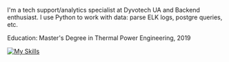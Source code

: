 I'm a tech support/analytics specialist at Dyvotech UA and Backend enthusiast.
I use Python to work with data: parse ELK logs, postgre queries, etc. 

Education: Master's Degree in Thermal Power Engineering, 2019

[![My Skills](https://skillicons.dev/icons?i=py,postgres,django)](https://skillicons.dev)


<!---
methuselach/methuselach is a ✨ special ✨ repository because its `README.md` (this file) appears on your GitHub profile.
You can click the Preview link to take a look at your changes.
--->
